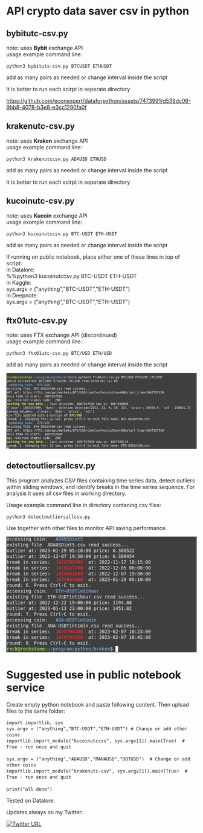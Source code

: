 # API crypto data saver csv in python

## bybitutc-csv.py

note: uses **Bybit** exchange API   
usage example command line: 
```
python3 bybituts-csv.py BTCUSDT ETHUSDT       
```
add as many pairs as needed or change interval inside the script     

It is better to run each scirpt in seperate directory   



https://github.com/econexpert/dataforpython/assets/7473991/d539dc06-9bb8-4078-b3e8-e3cc1290fa0f



## krakenutc-csv.py    
note: uses **Kraken** exchange API   
usage example command line: 
```
python3 krakenutccsv.py ADAUSD ETHUSD       
```
add as many pairs as needed or change interval inside the script     

It is better to run each scirpt in seperate directory   


## kucoinutc-csv.py  
note: uses **Kucoin** exchange API  
usage example command line: 
```
python3 kucoinutccsv.py BTC-USDT ETH-USDT       
```
add as many pairs as needed or change interval inside the script   

If running on public notebook, place either one of these lines in top of script:    
in Datalore:    
%%python3 kucoinutccsv.py BTC-USDT ETH-USDT     
in Kaggle:     
sys.argv = ("anything","BTC-USDT","ETH-USDT")          
in Deepnote:   
sys.argv = ("anything","BTC-USDT","ETH-USDT")         

## ftx01utc-csv.py  
note: uses FTX exchange API  (discontinued)   
usage example command line: 
```
python3 ftx01utc-csv.py BTC/USD ETH/USD      
```
add as many pairs as needed or change interval inside the script      

![](https://github.com/econexpert/dataforpython/blob/main/images/coinpricecsvsaver.jpg)

## detectoutliersallcsv.py

This program analyzes CSV files containing time series data, detect outliers within sliding windows, and identify breaks in the time series sequence. For analysis it uses all csv files in working directory.

Usage example command line in directory contaning csv files: 
```
python3 detectoutliersallcsv.py
```

Use together with other files to monitor API saving performance. 

![](https://github.com/econexpert/dataforpython/blob/main/images/breakinseries.jpg)

# Suggested use in public notebook service

Create empty python notebook and paste following content. Then upload files to the same folder:

```
import importlib, sys
sys.argv = ("anything","BTC-USDT","ETH-USDT") # Change or add other coins
importlib.import_module("kucoinutccsv", sys.argv[1]).main(True)  # True - run once and quit

sys.argv = ("anything","ADAUSD","MANAUSD","DOTUSD")  # Change or add other coins
importlib.import_module("krakenutc-csv", sys.argv[1]).main(True)  # True - run once and quit

print("all done")
```

Tested on Datalore. 

Updates always on my Twitter: 

[![Twitter URL](https://img.shields.io/twitter/url/https/twitter.com/bukotsunikki.svg?style=social&label=Follow%20%40econexpert)](https://twitter.com/econexpert)
